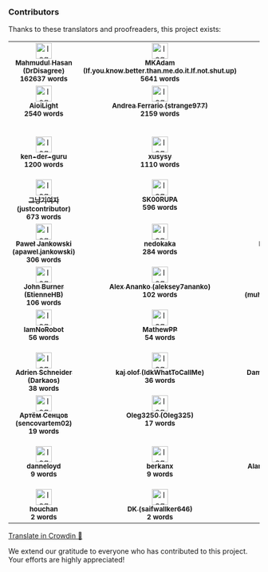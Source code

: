### Contributors

Thanks to these translators and proofreaders, this project exists:

<!-- CROWDIN-CONTRIBUTORS-START -->
<table>
  <tbody>
    <tr>
      <td align="center" valign="top">
        <a href="https://crowdin.com/profile/DrDisagree"><img alt="logo" style="width: 32px" src="https://crowdin-static.downloads.crowdin.com/avatar/15662867/medium/2fbc959773c482a4d406cebbb42d9151.png" />
          <br />
          <sub><b>Mahmudul Hasan (DrDisagree)</b></sub></a>
        <br />
        <sub><b>162637 words</b></sub>
      </td>
      <td align="center" valign="top">
        <a href="https://crowdin.com/profile/If.you.know.better.than.me.do.it.If.not.shut.up"><img alt="logo" style="width: 32px" src="https://crowdin-static.downloads.crowdin.com/avatar/13525964/medium/22265802c0ad24a0a71f1abfc4776771.jpg" />
          <br />
          <sub><b>MKAdam (If.you.know.better.than.me.do.it.If.not.shut.up)</b></sub></a>
        <br />
        <sub><b>5641 words</b></sub>
      </td>
      <td align="center" valign="top">
        <a href="https://crowdin.com/profile/igormiguell"><img alt="logo" style="width: 32px" src="https://crowdin-static.downloads.crowdin.com/avatar/15817659/medium/fc284cc203d362e11d2fbb67fc0aa7f0.jpg" />
          <br />
          <sub><b>igormiguell</b></sub></a>
        <br />
        <sub><b>4239 words</b></sub>
      </td>
      <td align="center" valign="top">
        <a href="https://crowdin.com/profile/gyah4"><img alt="logo" style="width: 32px" src="https://crowdin-static.downloads.crowdin.com/avatar/16087198/medium/00dc1723a463123bdd30b2e296a2cf66.jpg" />
          <br />
          <sub><b>Zhang chunyu (gyah4)</b></sub></a>
        <br />
        <sub><b>4498 words</b></sub>
      </td>
      <td align="center" valign="top">
        <a href="https://crowdin.com/profile/Kefir2105"><img alt="logo" style="width: 32px" src="https://crowdin-static.downloads.crowdin.com/avatar/15369168/medium/bf77b4c46656858dee10b163d940c4c6.jpeg" />
          <br />
          <sub><b>Kefir (Kefir2105)</b></sub></a>
        <br />
        <sub><b>3933 words</b></sub>
      </td>
      <td align="center" valign="top">
        <a href="https://crowdin.com/profile/mikropsoft"><img alt="logo" style="width: 32px" src="https://crowdin-static.downloads.crowdin.com/avatar/15972315/medium/4ce5cb2cc203e18840b955f71a9b9da7.png" />
          <br />
          <sub><b>𝗦𝗵𝗟𝗲𝗿𝗣 (mikropsoft)</b></sub></a>
        <br />
        <sub><b>6476 words</b></sub>
      </td>
    </tr>
    <tr>
      <td align="center" valign="top">
        <a href="https://crowdin.com/profile/AioiLight"><img alt="logo" style="width: 32px" src="https://crowdin-static.downloads.crowdin.com/avatar/13172949/medium/df95762d2ce57c315494ca3f750d3bf6.jpg" />
          <br />
          <sub><b>AioiLight</b></sub></a>
        <br />
        <sub><b>2540 words</b></sub>
      </td>
      <td align="center" valign="top">
        <a href="https://crowdin.com/profile/strange977"><img alt="logo" style="width: 32px" src="https://crowdin-static.downloads.crowdin.com/avatar/12483545/medium/d7a65be2b31ae56a243c1a5da6740b9d.jpg" />
          <br />
          <sub><b>Andrea Ferrario (strange977)</b></sub></a>
        <br />
        <sub><b>2159 words</b></sub>
      </td>
      <td align="center" valign="top">
        <a href="https://crowdin.com/profile/bdOtopsy"><img alt="logo" style="width: 32px" src="https://crowdin-static.downloads.crowdin.com/avatar/16158366/medium/516fd28d1648bd7e8b047daeade8a998_default.png" />
          <br />
          <sub><b>bdOtopsy</b></sub></a>
        <br />
        <sub><b>2007 words</b></sub>
      </td>
      <td align="center" valign="top">
        <a href="https://crowdin.com/profile/AlejandroMoc"><img alt="logo" style="width: 32px" src="https://crowdin-static.downloads.crowdin.com/avatar/15175038/medium/d8ddd9948d0a952bff7713e558dcc152.png" />
          <br />
          <sub><b>Alejandro Moctezuma (AlejandroMoc)</b></sub></a>
        <br />
        <sub><b>1610 words</b></sub>
      </td>
      <td align="center" valign="top">
        <a href="https://crowdin.com/profile/muhammadbahaa2001"><img alt="logo" style="width: 32px" src="https://crowdin-static.downloads.crowdin.com/avatar/15231004/medium/1f277872da157dce11a9a6d1fc9120b6.png" />
          <br />
          <sub><b>Muhammad Bahaa (muhammadbahaa2001)</b></sub></a>
        <br />
        <sub><b>1484 words</b></sub>
      </td>
      <td align="center" valign="top">
        <a href="https://crowdin.com/profile/Error504TimeOut"><img alt="logo" style="width: 32px" src="https://crowdin-static.downloads.crowdin.com/avatar/16061932/medium/fddd82eea43bdc947e7b84618c537c3c.png" />
          <br />
          <sub><b>Jarne Förster (Error504TimeOut)</b></sub></a>
        <br />
        <sub><b>1213 words</b></sub>
      </td>
    </tr>
    <tr>
      <td align="center" valign="top">
        <a href="https://crowdin.com/profile/ken-der-guru"><img alt="logo" style="width: 32px" src="https://crowdin-static.downloads.crowdin.com/avatar/16203020/medium/2a1189c98475b187eb2440c6124999bc.png" />
          <br />
          <sub><b>ken-der-guru</b></sub></a>
        <br />
        <sub><b>1200 words</b></sub>
      </td>
      <td align="center" valign="top">
        <a href="https://crowdin.com/profile/xusysy"><img alt="logo" style="width: 32px" src="https://crowdin-static.downloads.crowdin.com/avatar/15087621/medium/c3785bab2130fa8b12eff54ee4f07d97_default.png" />
          <br />
          <sub><b>xusysy</b></sub></a>
        <br />
        <sub><b>1110 words</b></sub>
      </td>
      <td align="center" valign="top">
        <a href="https://crowdin.com/profile/steve.burnside"><img alt="logo" style="width: 32px" src="https://crowdin-static.downloads.crowdin.com/avatar/15259762/medium/f9fc951b8eb4db7aec4e1e5a9c1c3b01.jpeg" />
          <br />
          <sub><b>Danilo Belmonte (steve.burnside)</b></sub></a>
        <br />
        <sub><b>1091 words</b></sub>
      </td>
      <td align="center" valign="top">
        <a href="https://crowdin.com/profile/HNDRK"><img alt="logo" style="width: 32px" src="https://crowdin-static.downloads.crowdin.com/avatar/14511234/medium/62b6c9754a8969cc189b934e3a283084.jpg" />
          <br />
          <sub><b>hndrk (HNDRK)</b></sub></a>
        <br />
        <sub><b>1422 words</b></sub>
      </td>
      <td align="center" valign="top">
        <a href="https://crowdin.com/profile/VistHJ"><img alt="logo" style="width: 32px" src="https://crowdin-static.downloads.crowdin.com/avatar/15685383/medium/4cff5d86dc99789f0a9a2ced7e8adc67.jpeg" />
          <br />
          <sub><b>VistHJ</b></sub></a>
        <br />
        <sub><b>935 words</b></sub>
      </td>
      <td align="center" valign="top">
        <a href="https://crowdin.com/profile/Cccc_"><img alt="logo" style="width: 32px" src="https://crowdin-static.downloads.crowdin.com/avatar/14589232/medium/cc59e13f7da4c4db7bde651a92f98805.png" />
          <br />
          <sub><b>Cccc_owo (Cccc_)</b></sub></a>
        <br />
        <sub><b>1477 words</b></sub>
      </td>
    </tr>
    <tr>
      <td align="center" valign="top">
        <a href="https://crowdin.com/profile/justcontributor"><img alt="logo" style="width: 32px" src="https://crowdin-static.downloads.crowdin.com/avatar/13442389/medium/a6e71d4e535abf3b6d5c954658a93c70.jpg" />
          <br />
          <sub><b>그냥기여자 (justcontributor)</b></sub></a>
        <br />
        <sub><b>673 words</b></sub>
      </td>
      <td align="center" valign="top">
        <a href="https://crowdin.com/profile/SK00RUPA"><img alt="logo" style="width: 32px" src="https://crowdin-static.downloads.crowdin.com/avatar/14163297/medium/6e541cca36cf6842c19ca2f078d7171e.png" />
          <br />
          <sub><b>SK00RUPA</b></sub></a>
        <br />
        <sub><b>596 words</b></sub>
      </td>
      <td align="center" valign="top">
        <a href="https://crowdin.com/profile/edixonmiguelg"><img alt="logo" style="width: 32px" src="https://crowdin-static.downloads.crowdin.com/avatar/15731475/medium/d8fb6026740016e03ea30a8934575a0b.jpg" />
          <br />
          <sub><b>Edixon Gómez (edixonmiguelg)</b></sub></a>
        <br />
        <sub><b>479 words</b></sub>
      </td>
      <td align="center" valign="top">
        <a href="https://crowdin.com/profile/alr86"><img alt="logo" style="width: 32px" src="https://crowdin-static.downloads.crowdin.com/avatar/14666020/medium/1b57fe408dfcf656ae507ac1ae533094.png" />
          <br />
          <sub><b>Alireza Rashidi (alr86)</b></sub></a>
        <br />
        <sub><b>446 words</b></sub>
      </td>
      <td align="center" valign="top">
        <a href="https://crowdin.com/profile/ot_inc"><img alt="logo" style="width: 32px" src="https://crowdin-static.downloads.crowdin.com/avatar/12457707/medium/32e968375042b7e2532c2e5f24ed83b8.jpg" />
          <br />
          <sub><b>Re*Index.(ot_inc) (ot_inc)</b></sub></a>
        <br />
        <sub><b>389 words</b></sub>
      </td>
      <td align="center" valign="top">
        <a href="https://crowdin.com/profile/45EMC521"><img alt="logo" style="width: 32px" src="https://crowdin-static.downloads.crowdin.com/avatar/12727161/medium/7d4a2ec3403a0572bfc66b22fd93974b.png" />
          <br />
          <sub><b>EMC521 (45EMC521)</b></sub></a>
        <br />
        <sub><b>367 words</b></sub>
      </td>
    </tr>
    <tr>
      <td align="center" valign="top">
        <a href="https://crowdin.com/profile/apawel.jankowski"><img alt="logo" style="width: 32px" src="https://crowdin-static.downloads.crowdin.com/avatar/13681009/medium/a790b492c7f45a0ab2187e68e518dc25.jpg" />
          <br />
          <sub><b>Paweł Jankowski (apawel.jankowski)</b></sub></a>
        <br />
        <sub><b>306 words</b></sub>
      </td>
      <td align="center" valign="top">
        <a href="https://crowdin.com/profile/nedokaka"><img alt="logo" style="width: 32px" src="https://crowdin-static.downloads.crowdin.com/avatar/16383126/medium/cf6c577378a5be63900273ab1cc27610.jpg" />
          <br />
          <sub><b>nedokaka</b></sub></a>
        <br />
        <sub><b>284 words</b></sub>
      </td>
      <td align="center" valign="top">
        <a href="https://crowdin.com/profile/Khapnols"><img alt="logo" style="width: 32px" src="https://crowdin-static.downloads.crowdin.com/avatar/15202652/medium/a41af2275acb470fc5a4e62b5c74151d.jpeg" />
          <br />
          <sub><b>Emre (Khapnols)</b></sub></a>
        <br />
        <sub><b>279 words</b></sub>
      </td>
      <td align="center" valign="top">
        <a href="https://crowdin.com/profile/regy"><img alt="logo" style="width: 32px" src="https://crowdin-static.downloads.crowdin.com/avatar/14540830/medium/a178d891cb7df2abf46a25957cea0c1f.png" />
          <br />
          <sub><b>Reggyxt (regy)</b></sub></a>
        <br />
        <sub><b>209 words</b></sub>
      </td>
      <td align="center" valign="top">
        <a href="https://crowdin.com/profile/leftertrp"><img alt="logo" style="width: 32px" src="https://crowdin-static.downloads.crowdin.com/avatar/15330686/medium/4230178a6a5663e2704f0822c60cb74c_default.png" />
          <br />
          <sub><b>Lefteris T. (leftertrp)</b></sub></a>
        <br />
        <sub><b>180 words</b></sub>
      </td>
      <td align="center" valign="top">
        <a href="https://crowdin.com/profile/alexzmtv"><img alt="logo" style="width: 32px" src="https://crowdin-static.downloads.crowdin.com/avatar/16383444/medium/ea59e2fb964b59f7b62a5a125de57875.jpeg" />
          <br />
          <sub><b>Александр З. (alexzmtv)</b></sub></a>
        <br />
        <sub><b>149 words</b></sub>
      </td>
    </tr>
    <tr>
      <td align="center" valign="top">
        <a href="https://crowdin.com/profile/EtienneHB"><img alt="logo" style="width: 32px" src="https://crowdin-static.downloads.crowdin.com/avatar/16490073/medium/88395e12d0c009c3c3db9a9f222bfaa8.png" />
          <br />
          <sub><b>John Burner (EtienneHB)</b></sub></a>
        <br />
        <sub><b>106 words</b></sub>
      </td>
      <td align="center" valign="top">
        <a href="https://crowdin.com/profile/aleksey7ananko"><img alt="logo" style="width: 32px" src="https://crowdin-static.downloads.crowdin.com/avatar/13220123/medium/238ee42977dc2d6a4e5ca2d23e42385c.jpg" />
          <br />
          <sub><b>Alex Ananko (aleksey7ananko)</b></sub></a>
        <br />
        <sub><b>102 words</b></sub>
      </td>
      <td align="center" valign="top">
        <a href="https://crowdin.com/profile/muhammetalitasdemir2"><img alt="logo" style="width: 32px" src="https://crowdin-static.downloads.crowdin.com/avatar/16628693/medium/dc0d34dc30aba4b477b379b8b827f761.jpeg" />
          <br />
          <sub><b>ByAizen (muhammetalitasdemir2)</b></sub></a>
        <br />
        <sub><b>82 words</b></sub>
      </td>
      <td align="center" valign="top">
        <a href="https://crowdin.com/profile/kimsdev"><img alt="logo" style="width: 32px" src="https://crowdin-static.downloads.crowdin.com/avatar/16607349/medium/8f84010a04856c834db0e3e83035c642.png" />
          <br />
          <sub><b>KIMS Developer (kimsdev)</b></sub></a>
        <br />
        <sub><b>69 words</b></sub>
      </td>
      <td align="center" valign="top">
        <a href="https://crowdin.com/profile/philippplaner"><img alt="logo" style="width: 32px" src="https://crowdin-static.downloads.crowdin.com/avatar/12511660/medium/b69b0c500a8036d76e0924589bc86974_default.png" />
          <br />
          <sub><b>Philipp Planer (philippplaner)</b></sub></a>
        <br />
        <sub><b>64 words</b></sub>
      </td>
      <td align="center" valign="top">
        <a href="https://crowdin.com/profile/HighMode"><img alt="logo" style="width: 32px" src="https://crowdin-static.downloads.crowdin.com/avatar/16543453/medium/92d0138a5aa4274ded847f532dba5e2c.png" />
          <br />
          <sub><b>High detail Mode (HighMode)</b></sub></a>
        <br />
        <sub><b>63 words</b></sub>
      </td>
    </tr>
    <tr>
      <td align="center" valign="top">
        <a href="https://crowdin.com/profile/IamNoRobot"><img alt="logo" style="width: 32px" src="https://crowdin-static.downloads.crowdin.com/avatar/16082904/medium/5d8975e45487faf98506937f8d27dafc.png" />
          <br />
          <sub><b>IamNoRobot</b></sub></a>
        <br />
        <sub><b>56 words</b></sub>
      </td>
      <td align="center" valign="top">
        <a href="https://crowdin.com/profile/MathewPP"><img alt="logo" style="width: 32px" src="https://crowdin-static.downloads.crowdin.com/avatar/16208586/medium/331ec960c7659ccacc06ba05cbbea636_default.png" />
          <br />
          <sub><b>MathewPP</b></sub></a>
        <br />
        <sub><b>54 words</b></sub>
      </td>
      <td align="center" valign="top">
        <a href="https://crowdin.com/profile/HoleHolo"><img alt="logo" style="width: 32px" src="https://crowdin-static.downloads.crowdin.com/avatar/14737398/medium/7d120eb168560837ca53bd0f189be716.png" />
          <br />
          <sub><b>HoleHolo</b></sub></a>
        <br />
        <sub><b>54 words</b></sub>
      </td>
      <td align="center" valign="top">
        <a href="https://crowdin.com/profile/Leo-Aqua"><img alt="logo" style="width: 32px" src="https://crowdin-static.downloads.crowdin.com/avatar/16635815/medium/ba9b7de3145675371c0ce4418e446753.png" />
          <br />
          <sub><b>Leo Aqua (Leo-Aqua)</b></sub></a>
        <br />
        <sub><b>44 words</b></sub>
      </td>
      <td align="center" valign="top">
        <a href="https://crowdin.com/profile/erorn"><img alt="logo" style="width: 32px" src="https://crowdin-static.downloads.crowdin.com/avatar/16651379/medium/436f52f1868919e15229e30e820a40de_default.png" />
          <br />
          <sub><b>erorn</b></sub></a>
        <br />
        <sub><b>42 words</b></sub>
      </td>
      <td align="center" valign="top">
        <a href="https://crowdin.com/profile/younessmouhid"><img alt="logo" style="width: 32px" src="https://crowdin-static.downloads.crowdin.com/avatar/14914643/medium/e3c8451678deef6e51f7c9ee617a9359.png" />
          <br />
          <sub><b>yngams (younessmouhid)</b></sub></a>
        <br />
        <sub><b>40 words</b></sub>
      </td>
    </tr>
    <tr>
      <td align="center" valign="top">
        <a href="https://crowdin.com/profile/Darkaos"><img alt="logo" style="width: 32px" src="https://crowdin-static.downloads.crowdin.com/avatar/16131572/medium/01f3f729328a1749b987df6b38e9dfdb.png" />
          <br />
          <sub><b>Adrien Schneider (Darkaos)</b></sub></a>
        <br />
        <sub><b>38 words</b></sub>
      </td>
      <td align="center" valign="top">
        <a href="https://crowdin.com/profile/IdkWhatToCallMe"><img alt="logo" style="width: 32px" src="https://crowdin-static.downloads.crowdin.com/avatar/15739169/medium/8303db6b06de9f9395eb22b6975c0837.jpg" />
          <br />
          <sub><b>kaj olof (IdkWhatToCallMe)</b></sub></a>
        <br />
        <sub><b>36 words</b></sub>
      </td>
      <td align="center" valign="top">
        <a href="https://crowdin.com/profile/Damplex"><img alt="logo" style="width: 32px" src="https://crowdin-static.downloads.crowdin.com/avatar/16621359/medium/2ad40d864e77090505b7f6b90c8228c6.png" />
          <br />
          <sub><b>Damian Popa (Damplex)</b></sub></a>
        <br />
        <sub><b>32 words</b></sub>
      </td>
      <td align="center" valign="top">
        <a href="https://crowdin.com/profile/elisenlebkuch"><img alt="logo" style="width: 32px" src="https://crowdin-static.downloads.crowdin.com/avatar/16148886/medium/c529877214834e92539e152289f2d2c2.png" />
          <br />
          <sub><b>elisenlebkuch</b></sub></a>
        <br />
        <sub><b>27 words</b></sub>
      </td>
      <td align="center" valign="top">
        <a href="https://crowdin.com/profile/ZianoGG"><img alt="logo" style="width: 32px" src="https://crowdin-static.downloads.crowdin.com/avatar/14714144/medium/3ede6030b2e746f10637ddfe85d8cd85_default.png" />
          <br />
          <sub><b>ZianoGG</b></sub></a>
        <br />
        <sub><b>22 words</b></sub>
      </td>
      <td align="center" valign="top">
        <a href="https://crowdin.com/profile/fawzynahwi"><img alt="logo" style="width: 32px" src="https://crowdin-static.downloads.crowdin.com/avatar/13685933/medium/b1b75115dd67faa6de54bce4eb60c903.jpg" />
          <br />
          <sub><b>Fawzy Nahwi (fawzynahwi)</b></sub></a>
        <br />
        <sub><b>19 words</b></sub>
      </td>
    </tr>
    <tr>
      <td align="center" valign="top">
        <a href="https://crowdin.com/profile/sencovartem02"><img alt="logo" style="width: 32px" src="https://crowdin-static.downloads.crowdin.com/avatar/16594777/medium/d117bfe3aba3f81ef5346a6319bf5b63.jpeg" />
          <br />
          <sub><b>Артём Сенцов (sencovartem02)</b></sub></a>
        <br />
        <sub><b>19 words</b></sub>
      </td>
      <td align="center" valign="top">
        <a href="https://crowdin.com/profile/Oleg325"><img alt="logo" style="width: 32px" src="https://crowdin-static.downloads.crowdin.com/avatar/15995017/medium/f50b57d0d216266b73b07ed4094f9ade.jpeg" />
          <br />
          <sub><b>Oleg3250 (Oleg325)</b></sub></a>
        <br />
        <sub><b>17 words</b></sub>
      </td>
      <td align="center" valign="top">
        <a href="https://crowdin.com/profile/hyhcrh"><img alt="logo" style="width: 32px" src="https://crowdin-static.downloads.crowdin.com/avatar/16646473/medium/d42aee25d9831f04c349118f7b58a1e2.jpeg" />
          <br />
          <sub><b>hyhcrh</b></sub></a>
        <br />
        <sub><b>17 words</b></sub>
      </td>
      <td align="center" valign="top">
        <a href="https://crowdin.com/profile/rostislavkhrenenko"><img alt="logo" style="width: 32px" src="https://crowdin-static.downloads.crowdin.com/avatar/13512798/medium/32a9e1b745c6af452223bdc017974dfc.jpg" />
          <br />
          <sub><b>Ростислав Хрененко (rostislavkhrenenko)</b></sub></a>
        <br />
        <sub><b>16 words</b></sub>
      </td>
      <td align="center" valign="top">
        <a href="https://crowdin.com/profile/wuasar42"><img alt="logo" style="width: 32px" src="https://crowdin-static.downloads.crowdin.com/avatar/16164024/medium/a6fa89b0b1c3bfce5ff4aa1dbdf6bcb1.png" />
          <br />
          <sub><b>wuasar42</b></sub></a>
        <br />
        <sub><b>15 words</b></sub>
      </td>
      <td align="center" valign="top">
        <a href="https://crowdin.com/profile/Sheelq"><img alt="logo" style="width: 32px" src="https://crowdin-static.downloads.crowdin.com/avatar/16169780/medium/906e3ee79204e307df3c6fdf9e3b582c.jpg" />
          <br />
          <sub><b>Sheelq</b></sub></a>
        <br />
        <sub><b>10 words</b></sub>
      </td>
    </tr>
    <tr>
      <td align="center" valign="top">
        <a href="https://crowdin.com/profile/danneloyd"><img alt="logo" style="width: 32px" src="https://crowdin-static.downloads.crowdin.com/avatar/16294636/medium/f1d885025f7b9aa7cfaceae1d75901b5.png" />
          <br />
          <sub><b>danneloyd</b></sub></a>
        <br />
        <sub><b>9 words</b></sub>
      </td>
      <td align="center" valign="top">
        <a href="https://crowdin.com/profile/berkanx"><img alt="logo" style="width: 32px" src="https://crowdin-static.downloads.crowdin.com/avatar/14055496/medium/47e55f83755479074c9b9e5e100da689.png" />
          <br />
          <sub><b>berkanx</b></sub></a>
        <br />
        <sub><b>9 words</b></sub>
      </td>
      <td align="center" valign="top">
        <a href="https://crowdin.com/profile/alanpajak4"><img alt="logo" style="width: 32px" src="https://crowdin-static.downloads.crowdin.com/avatar/16600931/medium/3359a72e9ade8f3e6c1494d36b5ae2d6.png" />
          <br />
          <sub><b>Alan Pająk (alanpajak4)</b></sub></a>
        <br />
        <sub><b>9 words</b></sub>
      </td>
      <td align="center" valign="top">
        <a href="https://crowdin.com/profile/reptalica20"><img alt="logo" style="width: 32px" src="https://crowdin-static.downloads.crowdin.com/avatar/16474673/medium/1606e9967c50a84f77a51e885ec84230.png" />
          <br />
          <sub><b>Amoru Gg (reptalica20)</b></sub></a>
        <br />
        <sub><b>7 words</b></sub>
      </td>
      <td align="center" valign="top">
        <a href="https://crowdin.com/profile/rh1nehart"><img alt="logo" style="width: 32px" src="https://crowdin-static.downloads.crowdin.com/avatar/16321420/medium/d8802e3420b4ec3361286930c19dff28_default.png" />
          <br />
          <sub><b>rh1nehart</b></sub></a>
        <br />
        <sub><b>3 words</b></sub>
      </td>
      <td align="center" valign="top">
        <a href="https://crowdin.com/profile/sshattabi"><img alt="logo" style="width: 32px" src="https://crowdin-static.downloads.crowdin.com/avatar/15570411/medium/8497b9ab941a4f1ca84daa6e603d75ba.jpeg" />
          <br />
          <sub><b>Rif Mane (sshattabi)</b></sub></a>
        <br />
        <sub><b>2 words</b></sub>
      </td>
    </tr>
    <tr>
      <td align="center" valign="top">
        <a href="https://crowdin.com/profile/houchan"><img alt="logo" style="width: 32px" src="https://crowdin-static.downloads.crowdin.com/avatar/16637369/medium/07bb785683b587621d9659877255fd06_default.png" />
          <br />
          <sub><b>houchan</b></sub></a>
        <br />
        <sub><b>2 words</b></sub>
      </td>
      <td align="center" valign="top">
        <a href="https://crowdin.com/profile/saifwallker646"><img alt="logo" style="width: 32px" src="https://crowdin-static.downloads.crowdin.com/avatar/16642393/medium/f90a643873ea5f51890d884b63816d4e.jpeg" />
          <br />
          <sub><b>DK (saifwallker646)</b></sub></a>
        <br />
        <sub><b>2 words</b></sub>
      </td>
    </tr>
  </tbody>
</table><a href="https://crowdin.com/project/iconify" target="_blank">Translate in Crowdin 🚀</a>
<!-- CROWDIN-CONTRIBUTORS-END -->

We extend our gratitude to everyone who has contributed to this project. Your efforts are highly
appreciated!
